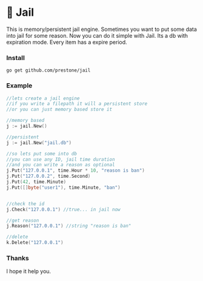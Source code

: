 # 🏢 Jail
This is memory/persistent jail engine. Sometimes you want to put some data into jail for some reason. Now you can do it simple with Jail. Its a db with expiration mode. Every item has a expire period.

### Install
```go get github.com/prestone/jail```

### Example
```go
//lets create a jail engine
//if you write a filepath it will a persistent store
//or you can just memory based store it

//memory based
j := jail.New()

//persistent
j := jail.New("jail.db")

//so lets put some into db
//you can use any ID, jail time duration
//and you can write a reason as optional
j.Put("127.0.0.1", time.Hour * 10, "reason is ban")
j.Put("127.0.0.2", time.Second)
j.Put(42, time.Minute)
j.Put([]byte("user1"), time.Minute, "ban")


//check the id
j.Check("127.0.0.1") //true... in jail now

//get reason
j.Reason("127.0.0.1") //string "reason is ban"

//delete
k.Delete("127.0.0.1")
```

### Thanks
I hope it help you.

